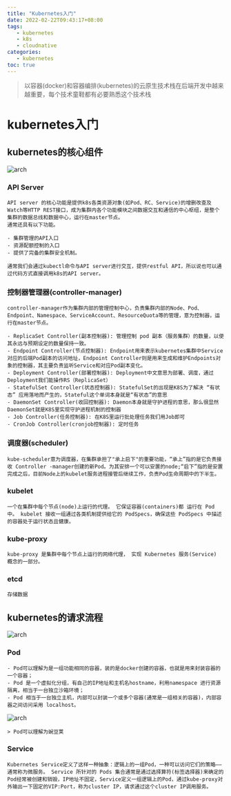 ```yaml
---
title: "Kubernetes入门"
date: 2022-02-22T09:43:17+08:00
tags:
   - kubernetes
   - k8s
   - cloudnative
categories:
   - kubernetes 
toc: true
---
```


> 以容器(docker)和容器编排(kubernetes)的云原生技术栈在后端开发中越来越重要，每个技术童鞋都有必要熟悉这个技术栈

# kubernetes入门

## kubernetes的核心组件
![arch](./components-of-kubernetes.svg)

### API Server

    API server 的核心功能是提供k8s各类资源对象(如Pod、RC、Service)的增删改查及Watch等HTTP REST接口，成为集群内各个功能模块之间数据交互和通信的中心枢纽，是整个集群的数据总线和数据中心，运行在master节点。 
    通常还具有以下功能。

    - 集群管理的API入口
    - 资源配额控制的入口
    - 提供了完备的集群安全机制。

    通常我们会通过kubectl命令与API server进行交互，提供restful API，所以说也可以通过代码方式直接调用k8s的API server。

### 控制器管理器(controller-manager)

    controller-manager作为集群内部的管理控制中心，负责集群内部的Node、Pod、Endpoint、Namespace、ServiceAccount、ResourceQuota等的管理，意为控制器，运行在master节点。

    - ReplicaSet Controller(副本控制器): 管理控制 pod 副本（服务集群）的数量，以使其永远与预期设定的数量保持一致。
    - Endpoint Controller(节点控制器): Endpoint用来表示kubernetes集群中Service对应的后端Pod副本的访问地址，Endpoint Controller则是用来生成和维护Endpoints对象的控制器，其主要负责监听Service和对应Pod副本变化。
    - Deployment Controller(部署控制器): Deployment中文意思为部署、调度，通过Deployment我们能操作RS（ReplicaSet）
    - StatefulSet Controller(状态控制器): StatefulSet的出现是K8S为了解决 “有状态” 应用落地而产生的，Stateful这个单词本身就是“有状态”的意思 
    - DaemonSet Controller(收回控制器): Daemon本身就是守护进程的意思，那么很显然DaemonSet就是K8S里实现守护进程机制的控制器
    - Job Controller(任务控制器): 在K8S里运行批处理任务我们用Job即可
    - CronJob Controller(cronjob控制器): 定时任务

### 调度器(scheduler)

    kube-scheduler意为调度器，在集群承担了"承上启下"的重要功能，“承上”指的是它负责接收 Controller -manager创建的新Pod。为其安排一个可以安置的node;“启下”指的是安置完成之后，目前Node上的kubelet服务进程接管后继续工作，负责Pod生命周期中的下半生。

### kubelet

    一个在集群中每个节点(node)上运行的代理。 它保证容器(containers)都 运行在 Pod 中。 kubelet 接收一组通过各类机制提供给它的 PodSpecs，确保这些 PodSpecs 中描述的容器处于运行状态且健康。

### kube-proxy

    kube-proxy 是集群中每个节点上运行的网络代理， 实现 Kubernetes 服务(Service) 概念的一部分。

### etcd
    
    存储数据

## kubernetes的请求流程
![arch](./k8s-arch.jpg)

### Pod
    - Pod可以理解为是一组功能相同的容器，装的是docker创建的容器，也就是用来封装容器的一个容器；
    - Pod 是一个虚拟化分组，有自己的IP地址和主机名hostname，利用namespace 进行资源隔离，相当于一台独立沙箱环境；
    - Pod 相当于一台独立主机，内部可以封装一个或多个容器(通常是一组相关的容器)，内部容器之间访问采用 localhost。

![arch](./pod.png)

    > Pod可以理解为豌豆荚

### Service

    Kubernetes Service定义了这样一种抽象：逻辑上的一组Pod，一种可以访问它们的策略——通常称为微服务。 Service 所针对的 Pods 集合通常是通过选择算符(标签选择器)来确定的
    Pod经常被创建和销毁，IP地址不固定，Service定义一组逻辑上的Pod，通过kube-proxy对外输出一下固定的VIP:Port，称为cluster IP，请求通过这个cluster IP调用服务。




